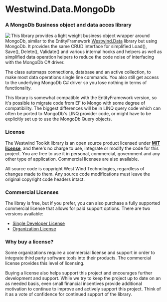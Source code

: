 # Westwind.Data.MongoDb
### A MongoDb Business object and data acces library

<img src="http://west-wind.com/WestwindToolkit/images/WestwindWebToolkitData_128x128.png" align="left"/> This library provides a light weight business object wrapper around MongoDb, similar to the EntityFramework [Westwind.Data](../westwind.data) library but using MongoDb. It provides the same CRUD interface for simplified Load(), Save(), Delete(), Validate() and various internal hooks and helpers as well as simplified data operation helpers to reduce the code noise of interfacing with the MongoDb C# driver. 

The class automaps connections, database and an active collection, to make most data operations single line commands. You also still get access to the underlying MongoDb C# driver so you lose nothing in terms of functionality.

This library is somewhat compatible with the EntityFramework version, so it's possible to migrate code from EF to Mongo with some degree of compatibility. The biggest differences will be in LINQ query code which can often be ported to MongoDb's LINQ provider code, or might have to be explicitly set up to use the MongoDb Query objects. 


### License ###
The Westwind Toolkit library is an open source product licensed under **[MIT license](http://opensource.org/licenses/MIT)**, and there's no charge to use, integrate or modify the code for this project. You are free to use it in personal, commercial, government and any other type of application. Commercial licenses are also available.

All source code is copyright West Wind Technologies, regardless of changes made to them. Any source code modifications must leave the original copyright code headers intact.

### Commercial Licenses
The libray is free, but if you prefer, you can also purchase a fully supported commercial license that allows for paid support options. There are two versions available:

* [Single Developer License](http://store.west-wind.com/product/westwind_toolkit/)
* [Organization License](http://store.west-wind.com/product/westwind_toolkit_org/)

### Why buy a license?
Some organizations require a commercial license and support in order to integrate third party software tools into their products. The commercial license provides this level of licensing.

Buying a license also helps support this project and encourages further development and support. While we try to keep the project up to date on an as needed basis, even small financial incentives provide additional motivation to continue to improve and actively support this project. Think of it as a vote of confidence for continued support of the library.
